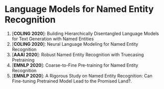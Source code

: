 # Language Models for Named Entity Recognition

1. [**COLING 2020**]: Building Hierarchically Disentangled Language Models for Text Generation with Named Entities
2. [**COLING 2020**]: Neural Language Modeling for Named Entity Recognition
3. [**AAAI 2020**]: Robust Named Entity Recognition with Truecasing Pretraining
4. [**EMNLP 2020**]: Coarse-to-Fine Pre-training for Named Entity Recognition
5. [**EMNLP 2020**]: A Rigorous Study on Named Entity Recognition: Can Fine-tuning Pretrained Model Lead to the Promised Land?.

